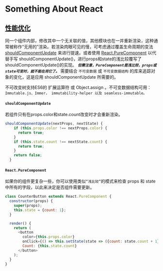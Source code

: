 # Something About React

## **[性能优化](https://zh-hans.reactjs.org/docs/optimizing-performance.html)**
同一个组件内部，修改其中一个无关联的值，其他模块也在一并重新渲染，这种通常被称作“无用的”渲染。若渲染肉眼可见的慢，可考虑通过覆盖生命周期的变法 [shouldComponentUpdate](#shouldComponentUpdate) 来进行提速。或者使用  [React.PureComponent](#React-PureComponent) 以代替手写 shouldComponentUpdate()，进行props和state的浅比较覆写了shouldComponentUpdate()的实现。
**_`但需注意，PureComponent是浅比较，props或state可变时，就不能在用它了。`_** 需要结合 `不可变数据` 或 `不可变数据结构` 的库来追踪对象的变化，这是应用 shouldComponentUpdate 所需要的。

不可改变树支持ES6的 扩展运算符 或 Object.assign 。不可变数据结构可用：`Immutable.js、Immer， immutability-helper 以及 seamless-immutable。`


#### `shouldComponentUpdate`
若组件只有在props.color和state.count改变时才会重新渲染。
```js
shouldComponentUpdate(nextProps, nextState) {
    if (this.props.color !== nextProps.color) {
      return true;
    }
    if (this.state.count !== nextState.count) {
      return true;
    }
    return false;
  }
```
#### `React.PureComponent`
如果你的组件更复杂一些，你可以使用类似`“浅比较”`的模式来检查 props 和 state 中所有的字段，以此来决定是否组件需要更新。
``` js
class CounterButton extends React.PureComponent {
  constructor(props) {
    super(props);
    this.state = {count: 1};
  }

  render() {
    return (
      <button
        color={this.props.color}
        onClick={() => this.setState(state => ({count: state.count + 1}))}>
        Count: {this.state.count}
      </button>
    );
  }
}
```